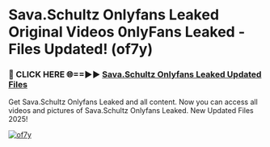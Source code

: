 # Sava.Schultz Onlyfans Leaked Original Videos 0nlyFans Leaked - Files Updated! (of7y)

<h3>🔴 CLICK HERE 🌐==►► <a href="https://tinyurl.com/3hn5wdd3" rel="nofollow">Sava.Schultz Onlyfans Leaked Updated Files</a></h3>

Get Sava.Schultz Onlyfans Leaked and all content. Now you can access all videos and pictures of Sava.Schultz Onlyfans Leaked. New Updated Files 2025!

[![of7y](https://i.imgur.com/4HnBqBT.gif)](https://tinyurl.com/3hn5wdd3)
